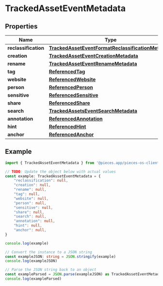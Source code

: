 
# TrackedAssetEventMetadata


## Properties

Name | Type
------------ | -------------
**reclassification** | [**TrackedAssetEventFormatReclassificationMetadata**](TrackedAssetEventFormatReclassificationMetadata)
**creation** | [**TrackedAssetEventCreationMetadata**](TrackedAssetEventCreationMetadata)
**rename** | [**TrackedAssetEventRenameMetadata**](TrackedAssetEventRenameMetadata)
**tag** | [**ReferencedTag**](ReferencedTag)
**website** | [**ReferencedWebsite**](ReferencedWebsite)
**person** | [**ReferencedPerson**](ReferencedPerson)
**sensitive** | [**ReferencedSensitive**](ReferencedSensitive)
**share** | [**ReferencedShare**](ReferencedShare)
**search** | [**TrackedAssetsEventSearchMetadata**](TrackedAssetsEventSearchMetadata)
**annotation** | [**ReferencedAnnotation**](ReferencedAnnotation)
**hint** | [**ReferencedHint**](ReferencedHint)
**anchor** | [**ReferencedAnchor**](ReferencedAnchor)

## Example

```typescript
import { TrackedAssetEventMetadata } from '@pieces.app/pieces-os-client'

// TODO: Update the object below with actual values
const example: TrackedAssetEventMetadata = {
    "reclassification": null,
    "creation": null,
    "rename": null,
    "tag": null,
    "website": null,
    "person": null,
    "sensitive": null,
    "share": null,
    "search": null,
    "annotation": null,
    "hint": null,
    "anchor": null,
}

console.log(example)

// Convert the instance to a JSON string
const exampleJSON: string = JSON.stringify(example)
console.log(exampleJSON)

// Parse the JSON string back to an object
const exampleParsed = JSON.parse(exampleJSON) as TrackedAssetEventMetadata
console.log(exampleParsed)
```


